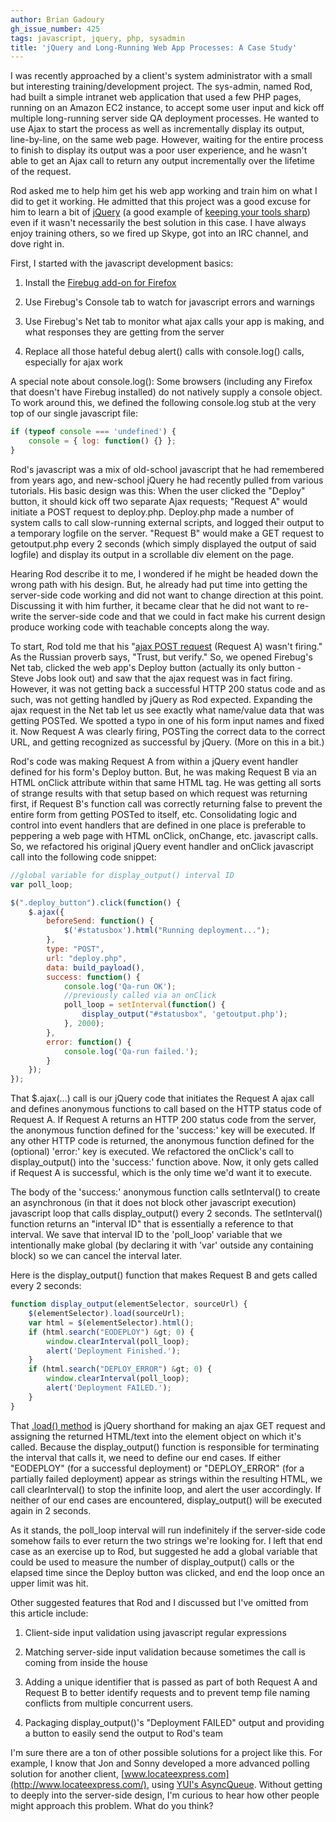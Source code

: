 ```yaml
---
author: Brian Gadoury
gh_issue_number: 425
tags: javascript, jquery, php, sysadmin
title: 'jQuery and Long-Running Web App Processes: A Case Study'
---
```




I was recently approached by a client's system administrator with a small but interesting training/development project. The sys-admin, named Rod, had built a simple intranet web application that used a few PHP pages, running on an Amazon EC2 instance, to accept some user input and kick off multiple long-running server side QA deployment processes. He wanted to use Ajax to start the process as well as incrementally display its output, line-by-line, on the same web page. However, waiting for the entire process to finish to display its output was a poor user experience, and he wasn't able to get an Ajax call to return any output incrementally over the lifetime of the request.

Rod asked me to help him get his web app working and train him on what I did to get it working. He admitted that this project was a good excuse for him to learn a bit of [jQuery](http://jquery.com/) (a good example of [keeping your tools sharp](http://blog.endpoint.com/2010/10/keep-your-tools-sharp-to-avoid-personal.html)) even if it wasn't necessarily the best solution in this case. I have always enjoy training others, so we fired up Skype, got into an IRC channel, and dove right in.

First, I started with the javascript development basics: 

1. Install the [Firebug add-on for Firefox](http://getfirebug.com/)

1. Use Firebug's Console tab to watch for javascript errors and warnings

1. Use Firebug's Net tab to monitor what ajax calls your app is making, and what responses they are getting from the server

1. Replace all those hateful debug alert() calls with console.log() calls, especially for ajax work 

A special note about console.log(): Some browsers (including any Firefox that doesn't have Firebug installed) do not natively supply a console object. To work around this, we defined the following console.log stub at the very top of our single javascript file:

```javascript
if (typeof console === 'undefined') {
    console = { log: function() {} };
}
```

Rod's javascript was a mix of old-school javascript that he had remembered from years ago, and new-school jQuery he had recently pulled from various tutorials. His basic design was this: When the user clicked the "Deploy" button, it should kick off two separate Ajax requests; "Request A" would initiate a POST request to deploy.php. Deploy.php made a number of system calls to call slow-running external scripts, and logged their output to a temporary logfile on the server. "Request B" would make a GET request to getoutput.php every 2 seconds (which simply displayed the output of said logfile) and display its output in a scrollable div element on the page.

Hearing Rod describe it to me, I wondered if he might be headed down the wrong path with his design. But, he already had put time into getting the server-side code working and did not want to change direction at this point. Discussing it with him further, it became clear that he did not want to re-write the server-side code and that we could in fact make his current design produce working code with teachable concepts along the way.

To start, Rod told me that his "[ajax POST request](http://api.jquery.com/jQuery.ajax/) (Request A) wasn't firing." As the Russian proverb says, "Trust, but verify." So, we opened Firebug's Net tab, clicked the web app's Deploy button (actually its only button - Steve Jobs look out) and saw that the ajax request was in fact firing. However, it was not getting back a successful HTTP 200 status code and as such, was not getting handled by jQuery as Rod expected. Expanding the ajax request in the Net tab let us see exactly what name/value data that was getting POSTed. We spotted a typo in one of his form input names and fixed it. Now Request A was clearly firing, POSTing the correct data to the correct URL, and getting recognized as successful by jQuery. (More on this in a bit.)

Rod's code was making Request A from within a jQuery event handler defined for his form's Deploy button. But, he was making Request B via an HTML onClick attribute within that same HTML tag. He was getting all sorts of strange results with that setup based on which request was returning first, if Request B's function call was correctly returning false to prevent the entire form from getting POSTed to itself, etc. Consolidating logic and control into event handlers that are defined in one place is preferable to peppering a web page with HTML onClick, onChange, etc. javascript calls. So, we refactored his original jQuery event handler and onClick javascript call into the following code snippet: 

```javascript
//global variable for display_output() interval ID
var poll_loop;

$(".deploy_button").click(function() {
    $.ajax({
        beforeSend: function() {
            $('#statusbox').html("Running deployment...");
        },
        type: "POST",
        url: "deploy.php",
        data: build_payload(),
        success: function() {
            console.log('Qa-run OK');
            //previously called via an onClick
            poll_loop = setInterval(function() {
                display_output("#statusbox", 'getoutput.php');
            }, 2000);
        },
        error: function() {
            console.log('Qa-run failed.');
        }
    });
});
```

That $.ajax(...) call is our jQuery code that initiates the Request A ajax call and defines anonymous functions to call based on the HTTP status code of Request A. If Request A returns an HTTP 200 status code from the server, the anonymous function defined for the 'success:' key will be executed. If any other HTTP code is returned, the anonymous function defined for the (optional) 'error:' key is executed. We refactored the onClick's call to display_output() into the 'success:' function above. Now, it only gets called if Request A is successful, which is the only time we'd want it to execute.

The body of the 'success:' anonymous function calls setInterval() to create an asynchronous (in that it does not block other javascript execution) javascript loop that calls display_output() every 2 seconds. The setInterval() function returns an "interval ID" that is essentially a reference to that interval. We save that interval ID to the 'poll_loop' variable that we intentionally make global (by declaring it with 'var' outside any containing block) so we can cancel the interval later.

Here is the display_output() function that makes Request B and gets called every 2 seconds: 

```javascript
function display_output(elementSelector, sourceUrl) {
    $(elementSelector).load(sourceUrl);
    var html = $(elementSelector).html();
    if (html.search("EODEPLOY") &gt; 0) {
        window.clearInterval(poll_loop);
        alert('Deployment Finished.');
    }
    if (html.search("DEPLOY_ERROR") &gt; 0) {
        window.clearInterval(poll_loop);
        alert('Deployment FAILED.');
    }
}
```

That [.load() method](http://api.jquery.com/load) is jQuery shorthand for making an ajax GET request and assigning the returned HTML/text into the element object on which it's called. Because the display_output() function is responsible for terminating the interval that calls it, we need to define our end cases. If either "EODEPLOY" (for a successful deployment) or "DEPLOY_ERROR" (for a partially failed deployment) appear as strings within the resulting HTML, we call clearInterval() to stop the infinite loop, and alert the user accordingly. If neither of our end cases are encountered, display_output() will be executed again in 2 seconds.

As it stands, the poll_loop interval will run indefinitely if the server-side code somehow fails to ever return the two strings we're looking for. I left that end case as an exercise up to Rod, but suggested he add a global variable that could be used to measure the number of display_output() calls or the elapsed time since the Deploy button was clicked, and end the loop once an upper limit was hit.

Other suggested features that Rod and I discussed but I've omitted from this article include: 

1. Client-side input validation using javascript regular expressions

1. Matching server-side input validation because sometimes the call is coming from inside the house

1. Adding a unique identifier that is passed as part of both Request A and Request B to better identify requests and to prevent temp file naming conflicts from multiple concurrent users.

1. Packaging display_output()'s "Deployment FAILED" output and providing a button to easily send the output to Rod's team 

I'm sure there are a ton of other possible solutions for a project like this. For example, I know that Jon and Sonny developed a more advanced polling solution for another client, [www.locateexpress.com](http://www.locateexpress.com/), using [YUI's AsyncQueue](http://yuilibrary.com/yui/docs/async-queue/). Without getting to deeply into the server-side design, I'm curious to hear how other people might approach this problem. What do you think?


